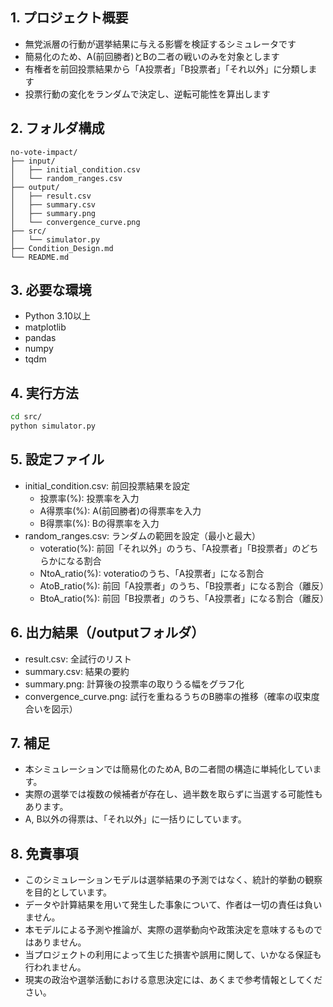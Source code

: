 ## 1. プロジェクト概要
- 無党派層の行動が選挙結果に与える影響を検証するシミュレータです
- 簡易化のため、A(前回勝者)とBの二者の戦いのみを対象とします
- 有権者を前回投票結果から「A投票者」「B投票者」「それ以外」に分類します
- 投票行動の変化をランダムで決定し、逆転可能性を算出します

## 2. フォルダ構成
```
no-vote-impact/
├── input/
│   ├── initial_condition.csv
│   └── random_ranges.csv
├── output/
│   ├── result.csv
│   ├── summary.csv
│   ├── summary.png
│   └── convergence_curve.png
├── src/
│   └── simulator.py
├── Condition_Design.md
└── README.md
```

## 3. 必要な環境
- Python 3.10以上
- matplotlib
- pandas
- numpy
- tqdm

## 4. 実行方法
```bash
cd src/
python simulator.py
```

## 5. 設定ファイル
- initial_condition.csv: 前回投票結果を設定
  - 投票率(%): 投票率を入力
  - A得票率(%): A(前回勝者)の得票率を入力
  - B得票率(%): Bの得票率を入力
- random_ranges.csv: ランダムの範囲を設定（最小と最大）
  - voteratio(%): 前回「それ以外」のうち、「A投票者」「B投票者」のどちらかになる割合
  - NtoA_ratio(%): voteratioのうち、「A投票者」になる割合
  - AtoB_ratio(%): 前回「A投票者」のうち、「B投票者」になる割合（離反）
  - BtoA_ratio(%): 前回「B投票者」のうち、「A投票者」になる割合（離反）
  
## 6. 出力結果（/outputフォルダ）
- result.csv: 全試行のリスト
- summary.csv: 結果の要約
- summary.png: 計算後の投票率の取りうる幅をグラフ化
- convergence_curve.png: 試行を重ねるうちのB勝率の推移（確率の収束度合いを図示）

## 7. 補足
- 本シミュレーションでは簡易化のためA, Bの二者間の構造に単純化しています。
- 実際の選挙では複数の候補者が存在し、過半数を取らずに当選する可能性もあります。
- A, B以外の得票は、「それ以外」に一括りにしています。

## 8. 免責事項
- このシミュレーションモデルは選挙結果の予測ではなく、統計的挙動の観察を目的としています。
- データや計算結果を用いて発生した事象について、作者は一切の責任は負いません。
- 本モデルによる予測や推論が、実際の選挙動向や政策決定を意味するものではありません。
- 当プロジェクトの利用によって生じた損害や誤用に関して、いかなる保証も行われません。
- 現実の政治や選挙活動における意思決定には、あくまで参考情報としてください。